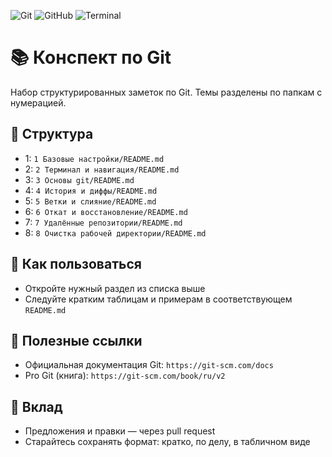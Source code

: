 ![Git](https://img.shields.io/badge/Git-F05032?style=for-the-badge&logo=git&logoColor=white)
![GitHub](https://img.shields.io/badge/GitHub-181717?style=for-the-badge&logo=github&logoColor=white)
![Terminal](https://img.shields.io/badge/Terminal-4D4D4D?style=for-the-badge&logo=windows-terminal&logoColor=white)

# 📚 Конспект по Git

Набор структурированных заметок по Git. Темы разделены по папкам с нумерацией.

## 📁 Структура

- 1: `1 Базовые настройки/README.md`
- 2: `2 Терминал и навигация/README.md`
- 3: `3 Основы git/README.md`
- 4: `4 История и диффы/README.md`
- 5: `5 Ветки и слияние/README.md`
- 6: `6 Откат и восстановление/README.md`
- 7: `7 Удалённые репозитории/README.md`
- 8: `8 Очистка рабочей директории/README.md`

## 🚀 Как пользоваться

- Откройте нужный раздел из списка выше
- Следуйте кратким таблицам и примерам в соответствующем `README.md`

## 🔗 Полезные ссылки

- Официальная документация Git: `https://git-scm.com/docs`
- Pro Git (книга): `https://git-scm.com/book/ru/v2`

## 🤝 Вклад

- Предложения и правки — через pull request
- Старайтесь сохранять формат: кратко, по делу, в табличном виде